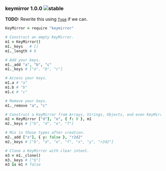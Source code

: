
### keymirror 1.0.0 ![stable](https://img.shields.io/badge/stability-stable-4EBA0F.svg?style=flat)

**TODO:** Rewrite this using [`Type`](https://github.com/aleclarson/Type) if we can.

```coffee
KeyMirror = require "keymirror"

# Construct an empty KeyMirror.
m1 = KeyMirror()
m1._keys   # []
m1._length # 0

# Add your keys.
m1._add "a", "b", "c"
m1._keys # ["a", "b", "c"]

# Access your keys.
m1.a # "a"
m1.b # "b"
m1.c # "c"

# Remove your keys.
m1._remove "a", "c"

# Construct a KeyMirror from Arrays, Strings, Objects, and even KeyMirrors.
m2 = KeyMirror ["d"], "e", { f: 0 }, m1
m2._keys # ["b", "d", "e", "f"]

# Mix in those types after creation.
m2._add ["x"], { y: false }, "r2d2"
m2._keys # ["b", "d", "e", "f", "x", "y", "r2d2"]

# Clone a KeyMirror with clear intent.
m3 = m1._clone()
m3._keys # ["b"]
m3 is m1 # false
```
